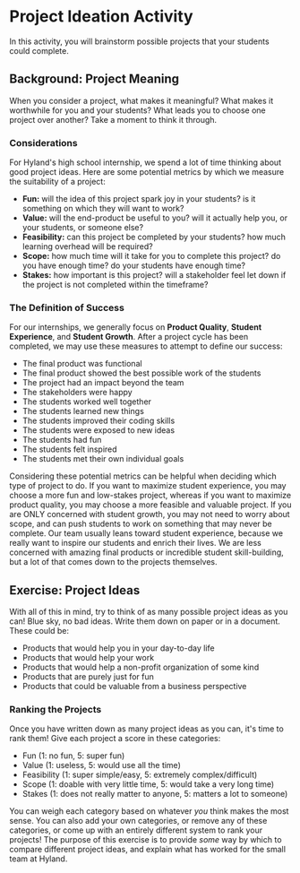 # Project Ideation Activity
In this activity, you will brainstorm possible projects that your students could complete.

## Background: Project Meaning
When you consider a project, what makes it meaningful? What makes it worthwhile for you and your students? What leads you to choose one project over another? Take a moment to think it through.

### Considerations
For Hyland's high school internship, we spend a lot of time thinking about good project ideas. Here are some potential metrics by which we measure the suitability of a project:

- **Fun:** will the idea of this project spark joy in your students? is it something on which they will want to work?
- **Value:** will the end-product be useful to you? will it actually help you, or your students, or someone else?
- **Feasibility:** can this project be completed by your students? how much learning overhead will be required?
- **Scope:** how much time will it take for you to complete this project? do you have enough time? do your students have enough time?
- **Stakes:** how important is this project? will a stakeholder feel let down if the project is not completed within the timeframe?

### The Definition of Success
For our internships, we generally focus on **Product Quality**, **Student Experience**, and **Student Growth**. After a project cycle has been completed, we may use these measures to attempt to define our success:

- The final product was functional
- The final product showed the best possible work of the students
- The project had an impact beyond the team
- The stakeholders were happy
- The students worked well together
- The students learned new things
- The students improved their coding skills
- The students were exposed to new ideas
- The students had fun
- The students felt inspired
- The students met their own individual goals

Considering these potential metrics can be helpful when deciding which type of project to do. If you want to maximize student experience, you may choose a more fun and low-stakes project, whereas if you want to maximize product quality, you may choose a more feasible and valuable project. If you are ONLY concerned with student growth, you may not need to worry about scope, and can push students to work on something that may never be complete. Our team usually leans toward student experience, because we really want to inspire our students and enrich their lives. We are less concerned with amazing final products or incredible student skill-building, but a lot of that comes down to the projects themselves.

## Exercise: Project Ideas
With all of this in mind, try to think of as many possible project ideas as you can! Blue sky, no bad ideas. Write them down on paper or in a document. These could be:

- Products that would help you in your day-to-day life
- Products that would help your work
- Products that would help a non-profit organization of some kind
- Products that are purely just for fun
- Products that could be valuable from a business perspective

### Ranking the Projects
Once you have written down as many project ideas as you can, it's time to rank them! Give each project a score in these categories:

- Fun (1: no fun, 5: super fun)
- Value (1: useless, 5: would use all the time)
- Feasibility (1: super simple/easy, 5: extremely complex/difficult)
- Scope (1: doable with very little time, 5: would take a very long time)
- Stakes (1: does not really matter to anyone, 5: matters a lot to someone)

You can weigh each category based on whatever _you_ think makes the most sense. You can also add your own categories, or remove any of these categories, or come up with an entirely different system to rank your projects! The purpose of this exercise is to provide _some_ way by which to compare different project ideas, and explain what has worked for the small team at Hyland.

